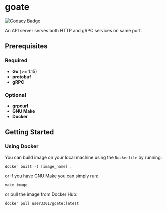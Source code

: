 # goate

[![Codacy Badge](https://api.codacy.com/project/badge/Grade/9c92631cb282462fb2fa5737516ad851)](https://app.codacy.com/manual/user3301/goate?utm_source=github.com&utm_medium=referral&utm_content=user3301/goate&utm_campaign=Badge_Grade_Dashboard)

An API server serves both HTTP and gRPC services on same port.

## Prerequisites

### Required

* __Go__ (>= 1.15)
* __protobuf__
* __gRPC__
  
### Optional

* __grpcurl__
* __GNU Make__
* __Docker__

## Getting Started

### Using **Docker**

You can build image on your local machine using the `Dockerfile` by running:

```shell
docker built -t [image_name] .
```

or if you have GNU Make you can simply run:

```make
make image
```

or pull the image from Docker Hub:

```shell
docker pull user3301/goate:latest
```
